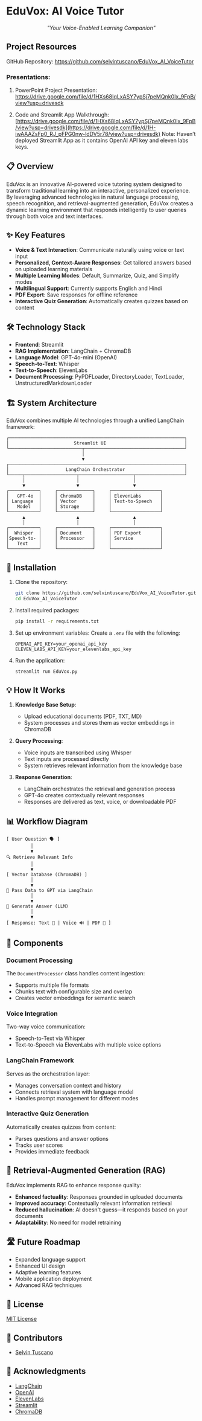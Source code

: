 # EduVox: AI Voice Tutor

<p align="center">
  <em>"Your Voice-Enabled Learning Companion"</em>
</p>

## Project Resources
GitHub Repository: https://github.com/selvintuscano/EduVox_AI_VoiceTutor

### Presentations:
1.	PowerPoint Project Presentation: 
https://drive.google.com/file/d/1HXs68IqLxASY7ypSj7peMQnk0Ix_9FpB/view?usp=drivesdk

3.	Code and Streamlit App Walkthrough: 
[https://drive.google.com/file/d/1HXs68IqLxASY7ypSj7peMQnk0Ix_9FpB/view?usp=drivesdk](https://drive.google.com/file/d/1H-iwAAAZsFp0_RJ_pFPG0nw-ldDV5r78/view?usp=drivesdk)
Note: Haven’t deployed Streamlit App as it contains OpenAI API key and eleven labs keys. 

## 📋 Overview

EduVox is an innovative AI-powered voice tutoring system designed to transform traditional learning into an interactive, personalized experience. By leveraging advanced technologies in natural language processing, speech recognition, and retrieval-augmented generation, EduVox creates a dynamic learning environment that responds intelligently to user queries through both voice and text interfaces.

## ✨ Key Features

- **Voice & Text Interaction**: Communicate naturally using voice or text input
- **Personalized, Context-Aware Responses**: Get tailored answers based on uploaded learning materials
- **Multiple Learning Modes**: Default, Summarize, Quiz, and Simplify modes
- **Multilingual Support**: Currently supports English and Hindi
- **PDF Export**: Save responses for offline reference
- **Interactive Quiz Generation**: Automatically creates quizzes based on content

## 🛠️ Technology Stack

- **Frontend**: Streamlit
- **RAG Implementation**: LangChain + ChromaDB
- **Language Model**: GPT-4o-mini (OpenAI)
- **Speech-to-Text**: Whisper
- **Text-to-Speech**: ElevenLabs
- **Document Processing**: PyPDFLoader, DirectoryLoader, TextLoader, UnstructuredMarkdownLoader

## 🏗️ System Architecture

EduVox combines multiple AI technologies through a unified LangChain framework:

```
┌─────────────────────────────────────────────────────────────────┐
│                        Streamlit UI                             │
└───────────────────────────┬─────────────────────────────────────┘
                            │
                            ▼
┌─────────────────────────────────────────────────────────────────┐
│                     LangChain Orchestrator                      │
└─────┬───────────────────┬────────────────────┬──────────────────┘
      │                   │                    │
      ▼                   ▼                    ▼
┌───────────┐     ┌─────────────┐     ┌──────────────────┐
│   GPT-4o  │     │ ChromaDB    │     │ ElevenLabs       │
│ Language  │     │ Vector      │     │ Text-to-Speech   │
│   Model   │     │ Storage     │     │                  │
└───────────┘     └─────────────┘     └──────────────────┘
      ▲                   ▲                    ▲
      │                   │                    │
┌───────────┐     ┌─────────────┐     ┌──────────────────┐
│  Whisper  │     │ Document    │     │ PDF Export       │
│Speech-to- │     │ Processor   │     │ Service          │
│   Text    │     │             │     │                  │
└───────────┘     └─────────────┘     └──────────────────┘
```

## 🚀 Installation

1. Clone the repository:
   ```bash
   git clone https://github.com/selvintuscano/EduVox_AI_VoiceTutor.git
   cd EduVox_AI_VoiceTutor
   ```

2. Install required packages:
   ```bash
   pip install -r requirements.txt
   ```

3. Set up environment variables:
   Create a `.env` file with the following:
   ```
   OPENAI_API_KEY=your_openai_api_key
   ELEVEN_LABS_API_KEY=your_elevenlabs_api_key
   ```

4. Run the application:
   ```bash
   streamlit run EduVox.py
   ```

## 💡 How It Works

1. **Knowledge Base Setup**:
   - Upload educational documents (PDF, TXT, MD)
   - System processes and stores them as vector embeddings in ChromaDB

2. **Query Processing**:
   - Voice inputs are transcribed using Whisper
   - Text inputs are processed directly
   - System retrieves relevant information from the knowledge base

3. **Response Generation**:
   - LangChain orchestrates the retrieval and generation process
   - GPT-4o creates contextually relevant responses
   - Responses are delivered as text, voice, or downloadable PDF

## 📊 Workflow Diagram

```
[ User Question 🗣️ ]
         │
         ▼
🔍 Retrieve Relevant Info
         │
         ▼
[ Vector Database (ChromaDB) ]
         │
         ▼
📄 Pass Data to GPT via LangChain
         │
         ▼
🤖 Generate Answer (LLM)
         │
         ▼
[ Response: Text 📝 | Voice 🔊 | PDF 📃 ]
```

## 🧩 Components

### Document Processing

The `DocumentProcessor` class handles content ingestion:
- Supports multiple file formats
- Chunks text with configurable size and overlap
- Creates vector embeddings for semantic search

### Voice Integration

Two-way voice communication:
- Speech-to-Text via Whisper
- Text-to-Speech via ElevenLabs with multiple voice options

### LangChain Framework

Serves as the orchestration layer:
- Manages conversation context and history
- Connects retrieval system with language model
- Handles prompt management for different modes

### Interactive Quiz Generation

Automatically creates quizzes from content:
- Parses questions and answer options
- Tracks user scores
- Provides immediate feedback

## 🧠 Retrieval-Augmented Generation (RAG)

EduVox implements RAG to enhance response quality:
- **Enhanced factuality**: Responses grounded in uploaded documents
- **Improved accuracy**: Contextually relevant information retrieval
- **Reduced hallucination**: AI doesn't guess—it responds based on your documents
- **Adaptability**: No need for model retraining

## 🛣️ Future Roadmap

- Expanded language support
- Enhanced UI design
- Adaptive learning features
- Mobile application deployment
- Advanced RAG techniques

## 📄 License

[MIT License](LICENSE)

## 👥 Contributors

- [Selvin Tuscano](https://github.com/selvintuscano)

## 🙏 Acknowledgments

- [LangChain](https://python.langchain.com/docs/get_started/introduction)
- [OpenAI](https://openai.com/)
- [ElevenLabs](https://elevenlabs.io/)
- [Streamlit](https://streamlit.io/)
- [ChromaDB](https://www.trychroma.com/)
